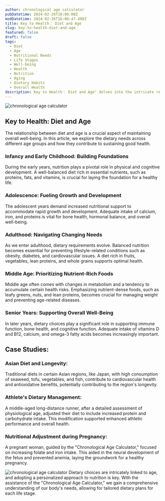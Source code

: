 ```yaml
---
author: chronological age calculator
pubDatetime: 2024-02-26T16:06:00Z
modDatetime: 2024-02-26T16:06:47.400Z
title: Key to Health： Diet and Age
slug: key-to-health-diet-and-age
featured: false
draft: false
tags:
  - Diet
  - Age
  - Nutritional Needs
  - Life Stages
  - Well-being
  - Health
  - Nutrition
  - Aging
  - Dietary Habits
  - Overall Health
description: Key to Health： Diet and Age" delves into the intricate relationship between dietary habits and age across various life stages. From infancy to the senior years, the article explores the evolving nutritional needs and their impact on overall well-being.
---
```


![chronological age calculator](@assets/images/article-image1-63.jpg)

## Key to Health: Diet and Age

The relationship between diet and age is a crucial aspect of maintaining overall well-being. In this article, we explore the dietary needs across different age groups and how they contribute to sustaining good health.

### Infancy and Early Childhood: Building Foundations

During the early years, nutrition plays a pivotal role in physical and cognitive development. A well-balanced diet rich in essential nutrients, such as proteins, fats, and vitamins, is crucial for laying the foundation for a healthy life.

### Adolescence: Fueling Growth and Development

The adolescent years demand increased nutritional support to accommodate rapid growth and development. Adequate intake of calcium, iron, and proteins is vital for bone health, hormonal balance, and overall well-being.

### Adulthood: Navigating Changing Needs

As we enter adulthood, dietary requirements evolve. Balanced nutrition becomes essential for preventing lifestyle-related conditions such as obesity, diabetes, and cardiovascular issues. A diet rich in fruits, vegetables, lean proteins, and whole grains supports optimal health.

### Middle Age: Prioritizing Nutrient-Rich Foods

Middle age often comes with changes in metabolism and a tendency to accumulate certain health risks. Emphasizing nutrient-dense foods, such as leafy greens, nuts, and lean proteins, becomes crucial for managing weight and preventing age-related diseases.

### Senior Years: Supporting Overall Well-Being

In later years, dietary choices play a significant role in supporting immune function, bone health, and cognitive function. Adequate intake of vitamins D and B12, calcium, and omega-3 fatty acids becomes increasingly important.

## Case Studies:

### Asian Diet and Longevity:

Traditional diets in certain Asian regions, like Japan, with high consumption of seaweed, tofu, vegetables, and fish, contribute to cardiovascular health and antioxidative benefits, potentially contributing to the region's longevity.

### Athlete's Dietary Management:

A middle-aged long-distance runner, after a detailed assessment of physiological age, adjusted their diet to include increased protein and carbohydrate intake. This modification supported enhanced athletic performance and overall health.

### Nutritional Adjustment during Pregnancy:

A pregnant woman, guided by the "Chronological Age Calculator," focused on increasing folate and iron intake. This aided in the neural development of the fetus and prevented anemia, laying the groundwork for a healthy pregnancy.

![chronological age calculator](@assets/images/article-image1-64.jpg)
Dietary choices are intricately linked to age, and adopting a personalized approach to nutrition is key. With the assistance of the "Chronological Age Calculator," we gain a comprehensive understanding of our body's needs, allowing for tailored dietary plans for each life stage.
